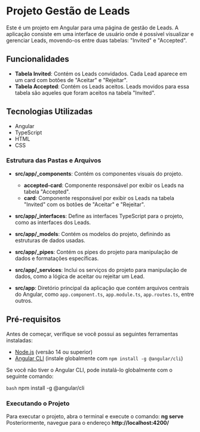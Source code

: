 # Projeto Gestão de Leads

Este é um projeto em Angular para uma página de gestão de Leads. A aplicação consiste em uma interface de usuário onde é possível visualizar e gerenciar Leads, movendo-os entre duas tabelas: "Invited" e "Accepted".

## Funcionalidades

- **Tabela Invited**: Contém os Leads convidados. Cada Lead aparece em um card com botões de "Aceitar" e "Rejeitar".
- **Tabela Accepted**: Contém os Leads aceitos. Leads movidos para essa tabela são aqueles que foram aceitos na tabela "Invited".

## Tecnologias Utilizadas

- Angular
- TypeScript
- HTML
- CSS

### Estrutura das Pastas e Arquivos

- **src/app/\_components**: Contém os componentes visuais do projeto.

  - **accepted-card**: Componente responsável por exibir os Leads na tabela "Accepted".
  - **card**: Componente responsável por exibir os Leads na tabela "Invited" com os botões de "Aceitar" e "Rejeitar".

- **src/app/\_interfaces**: Define as interfaces TypeScript para o projeto, como as interfaces dos Leads.

- **src/app/\_models**: Contém os modelos do projeto, definindo as estruturas de dados usadas.

- **src/app/\_pipes**: Contém os pipes do projeto para manipulação de dados e formatações específicas.

- **src/app/\_services**: Inclui os serviços do projeto para manipulação de dados, como a lógica de aceitar ou rejeitar um Lead.

- **src/app**: Diretório principal da aplicação que contém arquivos centrais do Angular, como `app.component.ts`, `app.module.ts`, `app.routes.ts`, entre outros.

## Pré-requisitos

Antes de começar, verifique se você possui as seguintes ferramentas instaladas:

- [Node.js](https://nodejs.org/) (versão 14 ou superior)
- [Angular CLI](https://angular.io/cli) (instale globalmente com `npm install -g @angular/cli`)

Se você não tiver o Angular CLI, pode instalá-lo globalmente com o seguinte comando:

`bash`
npm install -g @angular/cli

### Executando o Projeto

Para executar o projeto, abra o terminal e execute o comando: **ng serve**
Posteriormente, navegue para o endereço **http://localhost:4200/**
